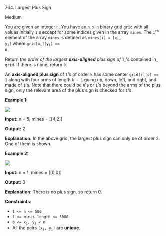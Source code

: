 764\. Largest Plus Sign

Medium

You are given an integer `n`. You have an `n x n` binary grid `grid` with all values initially `1`'s except for some indices given in the array `mines`. The <code>i<sup>th</sup></code> element of the array `mines` is defined as <code>mines[i] = [x<sub>i</sub>, y<sub>i</sub>]</code> where <code>grid[x<sub>i</sub>][y<sub>i</sub>] == 0</code>.

Return _the order of the largest **axis-aligned** plus sign of_ 1_'s contained in_ `grid`. If there is none, return `0`.

An **axis-aligned plus sign** of `1`'s of order `k` has some center `grid[r][c] == 1` along with four arms of length `k - 1` going up, down, left, and right, and made of `1`'s. Note that there could be `0`'s or `1`'s beyond the arms of the plus sign, only the relevant area of the plus sign is checked for `1`'s.

**Example 1:**

![](https://leetcode-in-java.github.io/src/main/java/g0701_0800/s0764_largest_plus_sign/plus1-grid.jpg)

**Input:** n = 5, mines = [[4,2]]

**Output:** 2

**Explanation:** In the above grid, the largest plus sign can only be of order 2. One of them is shown.

**Example 2:**

![](https://leetcode-in-java.github.io/src/main/java/g0701_0800/s0764_largest_plus_sign/plus2-grid.jpg)

**Input:** n = 1, mines = [[0,0]]

**Output:** 0

**Explanation:** There is no plus sign, so return 0.

**Constraints:**

*   `1 <= n <= 500`
*   `1 <= mines.length <= 5000`
*   <code>0 <= x<sub>i</sub>, y<sub>i</sub> < n</code>
*   All the pairs <code>(x<sub>i</sub>, y<sub>i</sub>)</code> are **unique**.